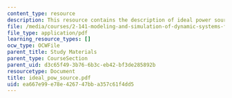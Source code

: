 ```yaml
---
content_type: resource
description: This resource contains the description of ideal power sources.
file: /media/courses/2-141-modeling-and-simulation-of-dynamic-systems-fall-2006/ea667e99e78e426747bba357c61f4dd5_ideal_pow_source.pdf
file_type: application/pdf
learning_resource_types: []
ocw_type: OCWFile
parent_title: Study Materials
parent_type: CourseSection
parent_uid: d3c65f49-3b76-6b3c-eb42-bf3de285892b
resourcetype: Document
title: ideal_pow_source.pdf
uid: ea667e99-e78e-4267-47bb-a357c61f4dd5
---
```

